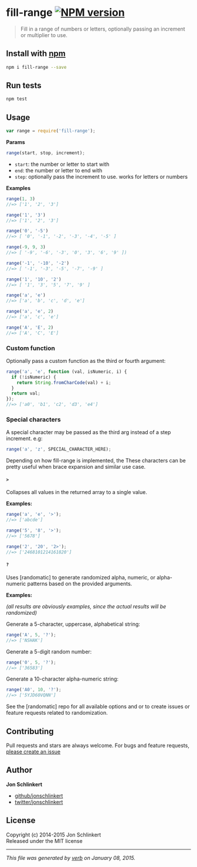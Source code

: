 # fill-range [![NPM version](https://badge.fury.io/js/fill-range.svg)](http://badge.fury.io/js/fill-range)

> Fill in a range of numbers or letters, optionally passing an increment or multiplier to use.

## Install with [npm](npmjs.org)

```bash
npm i fill-range --save
```

## Run tests

```bash
npm test
```

## Usage

```js
var range = require('fill-range');
```

**Params**

```js
range(start, stop, increment);
```

 - `start`: the number or letter to start with
 - `end`: the number or letter to end with
 - `step`: optionally pass the increment to use. works for letters or numbers

**Examples**

```js
range(1, 3)
//=> ['1', '2', '3']

range('1', '3')
//=> ['1', '2', '3']

range('0', '-5')
//=> [ '0', '-1', '-2', '-3', '-4', '-5' ]

range(-9, 9, 3)
//=> [ '-9', '-6', '-3', '0', '3', '6', '9' ])

range('-1', '-10', '-2')
//=> [ '-1', '-3', '-5', '-7', '-9' ]

range('1', '10', '2')
//=> [ '1', '3', '5', '7', '9' ]

range('a', 'e')
//=> ['a', 'b', 'c', 'd', 'e']

range('a', 'e', 2)
//=> ['a', 'c', 'e']

range('A', 'E', 2)
//=> ['A', 'C', 'E']
```

### Custom function

Optionally pass a custom function as the third or fourth argument:

```js
range('a', 'e', function (val, isNumeric, i) {
  if (!isNumeric) {
    return String.fromCharCode(val) + i;
  }
  return val;
});
//=> ['a0', 'b1', 'c2', 'd3', 'e4']
```

### Special characters

A special character may be passed as the third arg instead of a step increment. e.g:

```js
range('a', 'z', SPECIAL_CHARACTER_HERE);
```

Depending on how fill-range is implemented, the These characters can be pretty useful when  brace expansion and similar use case.


#### `>`

Collapses all values in the returned array to a single value.

**Examples:**

```js
range('a', 'e', '>');
//=> ['abcde']

range('5', '8', '>');
//=> ['5678']

range('2', '20', '2>');
//=> ['2468101214161820']
```


#### `?`

Uses [randomatic] to generate randomized alpha, numeric, or alpha-numeric patterns based on the provided arguments.

**Examples:**

_(all results are obviously examples, since the actual results will be randomized)_

Generate a 5-character, uppercase, alphabetical string:

```js
range('A', 5, '?');
//=> ['NSHAK']
```

Generate a 5-digit random number:

```js
range('0', 5, '?');
//=> ['36583']
```

Generate a 10-character alpha-numeric string:

```js
range('A0', 10, '?');
//=> ['5YJD60VQNN']
```

See the [randomatic] repo for all available options and or to create issues or feature requests related to randomization.

## Contributing
Pull requests and stars are always welcome. For bugs and feature requests, [please create an issue](https://github.com/jonschlinkert/fill-range/issues)

## Author

**Jon Schlinkert**
 
+ [github/jonschlinkert](https://github.com/jonschlinkert)
+ [twitter/jonschlinkert](http://twitter.com/jonschlinkert) 

## License
Copyright (c) 2014-2015 Jon Schlinkert  
Released under the MIT license

***

_This file was generated by [verb](https://github.com/assemble/verb) on January 08, 2015._